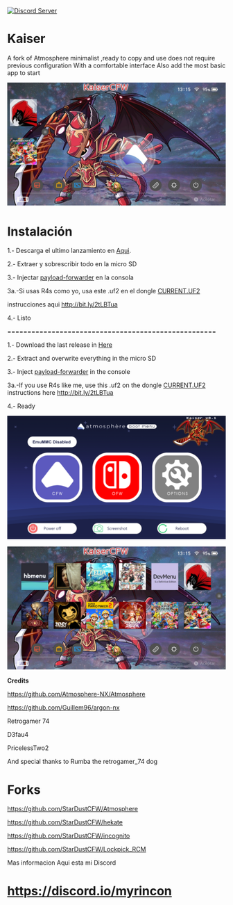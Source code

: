 <a href="https://discord.io/myrincon"><img src="https://discordapp.com/api/guilds/516631805621960704/embed.png" alt="Discord Server" /></a>
# Kaiser

A fork of Atmosphere 
minimalist ,ready to copy and use
does not require previous configuration
With a comfortable interface
Also add the most basic app to start

![alt text](borrame/home2.jpg)

Instalación
=============
1.- Descarga el ultimo lanzamiento en [Aqui](https://github.com/StarDustCFW/Kaiser/releases/latest).

2.- Extraer y sobrescribir todo en la micro SD

3.- Injectar [payload-forwarder](https://github.com/Kronos2308/StarDustCFWPack/blob/master/borrame/Payload-Forwarder.bin?raw=true) en la consola 

  3a.-Si usas R4s como yo, usa este .uf2 en el dongle [CURRENT.UF2](https://github.com/StarDustCFW/StarDustCFWPack/blob/master/borrame/CURRENT.UF2?raw=true)
  
  instrucciones aqui http://bit.ly/2tLBTua


4.- Listo


====================================================

1.- Download the last release in [Here](https://github.com/StarDustCFW/Kaiser/releases/latest)

2.- Extract and overwrite everything in the micro SD

3.- Inject [payload-forwarder](https://github.com/StarDustCFW/StarDustCFWPack/blob/master/borrame/Payload-Forwarder.bin?raw=true) in the console

 3a.-If you use R4s like me, use this .uf2 on the dongle [CURRENT.UF2](https://github.com/StarDustCFW/StarDustCFWPack/blob/master/borrame/CURRENT.UF2?raw=true)
  instructions here http://bit.ly/2tLBTua


4.- Ready




![alt text](borrame/screenshot.png)

![alt text](borrame/Home.jpg)

**Credits**

https://github.com/Atmosphere-NX/Atmosphere

https://github.com/Guillem96/argon-nx

Retrogamer 74

D3fau4

PricelessTwo2

And special thanks to Rumba the retrogamer_74 dog

# Forks

https://github.com/StarDustCFW/Atmosphere

https://github.com/StarDustCFW/hekate

https://github.com/StarDustCFW/incognito

https://github.com/StarDustCFW/Lockpick_RCM

Mas informacion Aqui esta mi Discord

# https://discord.io/myrincon




